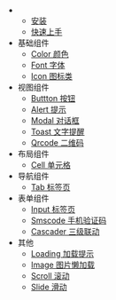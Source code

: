 * 
	* [安装](install.md)
	* [快速上手](start.md)
* 基础组件
	* [Color 颜色](base/color.md)
	* [Font 字体](base/font.md)
	* [Icon 图标类](base/icon.md)
* 视图组件
	* [Buttton 按钮](view/button.md)
	* [Alert 提示](view/alert.md)
	* [Modal 对话框](view/modal.md)
	* [Toast 文字提醒](view/toast.md)
	* [Qrcode 二维码](view/qrcode.md)
* 布局组件
	* [Cell 单元格](layout/cell.md)
* 导航组件
	* [Tab 标签页](navigation/tab.md)
* 表单组件
	* [Input 标签页](form/input.md)
	* [Smscode 手机验证码](form/smscode.md)
	* [Cascader 三级联动](form/cascader.md)
* 其他
	* [Loading 加载提示](other/loading.md)
	* [Image 图片懒加载](other/img.md)
	* [Scroll 滚动](other/scroll.md)
	* [Slide 滑动](other/slide.md)
